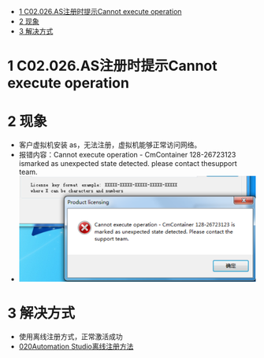 - [1 C02.026.AS注册时提示Cannot execute operation](#_1-c02026as%E6%B3%A8%E5%86%8C%E6%97%B6%E6%8F%90%E7%A4%BAcannot-execute-operation)
- [2 现象](#_2-%E7%8E%B0%E8%B1%A1)
- [3 解决方式](#_3-%E8%A7%A3%E5%86%B3%E6%96%B9%E5%BC%8F)

# 1 C02.026.AS注册时提示Cannot execute operation

# 2 现象

- 客户虚拟机安装 as，无法注册，虚拟机能够正常访问网络。
- 报错内容：Cannot execute operation - CmContainer 128-26723123 ismarked as unexpected state detected. please contact thesupport team.
- ![](FILES/026AS注册时提示Cannot%20execute%20operation/image-20230819215955765.png)

# 3 解决方式

- 使用离线注册方式，正常激活成功
- [020Automation Studio离线注册方法](020Automation%20Studio离线注册方法.md)
